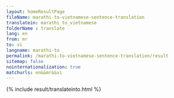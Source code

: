 ```yaml
---
layout: homeResultPage
fileName: marathi-to-vietnamese-sentence-translation
translatein: marathi_to_vietnamese
folderName : translate
lang: en
from: mr
to: vi
langname: marathi-to
permalink: /marathi-to-vietnamese-sentence-translation/result
sitemap: false
nointernationalization: true
matchurls: en&&mr&&vi
---
```

{% include result/translateinto.html %}

<script src="/js/result/translation.js" data-foldername="{{page.folderName}}" data-lang="{{page.lang}}"></script>
